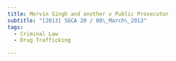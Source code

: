 ```yaml
---
title: Mervin Singh and another v Public Prosecutor 
subtitle: "[2013] SGCA 20 / 08\_March\_2013"
tags:
  - Criminal Law
  - Drug Trafficking

---
```


